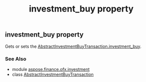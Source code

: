 ﻿---
title: investment_buy property
second_title: Aspose.Finance for Python via .NET API References
description: 
type: docs
weight: 30
url: /python-net/aspose.finance.ofx.investment/abstractinvestmentbuytransaction/investment_buy/
is_root: false
---

## investment_buy property


Gets or sets the [AbstractInvestmentBuyTransaction.investment_buy](/finance/python-net/aspose.finance.ofx.investment/abstractinvestmentbuytransaction#investment_buy).

### See Also
* module [aspose.finance.ofx.investment](../../)
* class [AbstractInvestmentBuyTransaction](/finance/python-net/aspose.finance.ofx.investment/abstractinvestmentbuytransaction)
